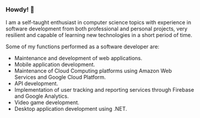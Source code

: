 ### Howdy! 👾

I am a self-taught enthusiast in computer science topics with experience in software development from both professional and personal projects, very resilient and capable of learning new technologies in a short period of time.

Some of my functions performed as a software developer are:

* Maintenance and development of web applications.
* Mobile application development.
* Maintenance of Cloud Computing platforms using Amazon Web Services and Google Cloud Platform.
* API development.
* Implementation of user tracking and reporting services through Firebase and Google Analytics.
* Video game development.
* Desktop application development using .NET.
